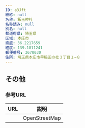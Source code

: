 ```yaml
---
ID: a3Jft
総称: null
名称: 飯玉神社
名称読み: null
別名: null
都道府県: 埼玉県
区域: 本庄市
緯度: 36.2217659
経度: 139.1811241
郵便番号: 3670030
住所: 埼玉県本庄市早稲田の杜３丁目１−８
---
```


## その他

### 参考URL

| URL | 説明          |
| --- | ------------- |
|     | OpenStreetMap |
